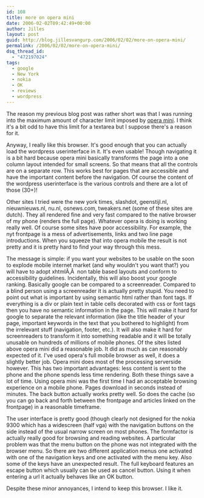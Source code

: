 ```yaml
---
id: 108
title: more on opera mini
date: 2006-02-02T09:42:49+00:00
author: Jilles
layout: post
guid: http://blog.jillesvangurp.com/2006/02/02/more-on-opera-mini/
permalink: /2006/02/02/more-on-opera-mini/
dsq_thread_id:
  - "472197024"
tags:
  - google
  - New York
  - nokia
  - OK
  - reviews
  - wordpress
---
```

The reason my previous blog post was rather short was that I was running into the maximum amount of character limit imposed by <a href="http://mini.opera.com">opera mini</a>. I think it's a bit odd to have this limit for a textarea but I suppose there's a reason for it.

Anyway, I really like this browser. It's good enough that you can actually load the wordpress userinterface in it. It's even usable! Though navigating it is a bit hard because opera mini basically transforms the page into a one column layout intended for small screens. So that means that all the controls are on a separate row. This works best for pages that are accessible and have the important content before the navigation. Of course the content of the wordpress userinterface is the various controls and there are a lot of those (30+)!

Other sites I tried were the new york times, slashdot, geenstijl.nl, nieuwnieuws.nl, nu.nl, osnews.com, tweakers.net (some of these sites are dutch). They all rendered fine and very fast compared to the native browser of my phone (renders the full page). Whatever opera is doing is working really well. Of course some sites have poor accessibility. For example, the nyt frontpage is a mess of advertisements, links and two line page introductions. When you squeeze that into opera mobile the result is not pretty and it is pretty hard to find your way through this mess.

The message is simple: if you want your websites to be usable on the soon to explode mobile internet market (and why wouldn't you want that?) you will have to adopt xhtmlÃ‚Â  non table based layouts and conform to accessibility guidelines. Incidentally, this will also boost your google ranking. Basically google can be compared to a screenreader. Compared to a blind person using a screenreader it is actually pretty stupid. You need to point out what is important by using semantic html rather than font tags. If everything is a div or plain text in table cells decorated with css or font tags then you have no semantic information in the page. This will make it hard for google to separate the relevant information (like the title header of your page, important keywords in the text that you bothered to highlight) from the irrelevant stuff (navigation, footer, etc.). It will also make it hard for screenreaders to transform it into something readable and it will be totally unusable on hundreds of millions of mobile phones.
Of the sites listed above opera mini did a reasonable job. It did as much as can reasonably expected of it. I've used opera's full mobile browser as well, it does a slightly better job. Opera mini does most of the processing serverside however. This has two important advantages: less content is sent to the phone and the phone spends less time rendering. Both these things save a lot of time. Using opera mini was the first time I had an acceptable browsing experience on a mobile phone. Pages download in seconds instead of minutes. The back button actually works pretty well. So does the cache (so you can go back and forth between the frontpage and articles linked on the frontpage) in a reasonable timeframe.

The user interface is pretty good (though clearly not designed for the nokia 9300 which has a widescreen (half vga) with the navigation buttons on the side instead of the usual narrow screen on most phones. The formfactor is actually really good for browsing and reading websites. A particular problem was that the menu button on the phone was not integrated with the browser menu. So there are two different application menus one activated with one of the navigation keys and one activated with the menu key. Also some of the keys have an unexpected result. The full keyboard features an escape button which usually can be used as cancel button. Using it when entering a url it actually behaves like an OK button.

Despite these minor annoyances, I intend to keep this browser. I like it.
